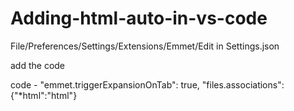 # Adding-html-auto-in-vs-code

File/Preferences/Settings/Extensions/Emmet/Edit in Settings.json

add the code

code - 
"emmet.triggerExpansionOnTab": true,
"files.associations": {"*html":"html"}
